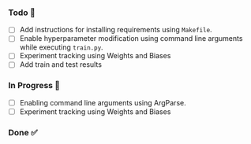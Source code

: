 ### Todo 📝

- [ ] Add instructions for installing requirements using `Makefile`.
- [ ] Enable hyperparameter modification using command line arguments while executing `train.py`.
- [ ] Experiment tracking using Weights and Biases
- [ ] Add train and test results
### In Progress 🚜

- [ ] Enabling command line arguments using ArgParse.
- [ ] Experiment tracking using Weights and Biases

### Done ✅
